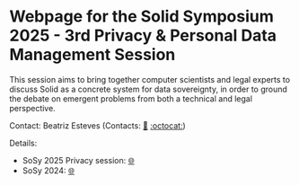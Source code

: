 # Webpage for the Solid Symposium 2025 - 3rd Privacy & Personal Data Management Session

This session aims to bring together computer scientists and legal experts to discuss Solid as a concrete system for data sovereignty, in order to ground the debate on emergent problems from both a technical and legal perspective. 

Contact: Beatriz Esteves (Contacts: [:email:](mailto:beatriz.esteves@ugent.be) [:octocat:](https://github.com/besteves4))

Details:

- SoSy 2025 Privacy session: [:globe_with_meridians:]()
- SoSy 2024: [:globe_with_meridians:](https://events.vito.be/sosy2024/pages/program)
